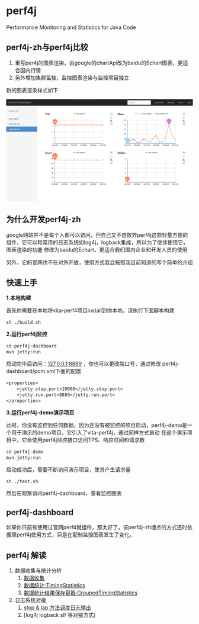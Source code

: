 # perf4j

Performance Monitoring and Statistics for Java Code

## perf4j-zh与perf4j比较

1. 重写per4j的图表渲染，由google的chartApi改为baidu的Echart图表，更适合国内行情
1. 另外增加集群监控，监控图表渲染与监控项目独立

新的图表渲染样式如下

![Alt text](doc/dashboard.png)

## 为什么开发perf4j-zh

google网站并不是每个人都可以访问，但自己又不想放弃perf4j这款轻量方便的组件，它可以和常用的日志系统如log4j，logback集成，所以为了继续使用它，图表渲染的功能
修改为baidu的Echart，更适合我们国内企业和开发人员的使用

另外，它的官网也不在对外开放，使用方式我会按照我目前知道的写个简单的介绍


## 快速上手

**1.本地构建**

首先你需要在本地将vita-perf4项目install到你本地，请执行下面脚本构建

    sh ./build.sh
    
**2.运行perf4j监控**
    
    cd perf4j-dashboard
    mvn jetty:run
    
启动完毕后访问：[127.0.0.1:8889](http://127.0.0.1:8889) ，你也可以更改端口号，通过修改 perf4j-dashboard/pom.xml下面的配置
    
    <properties>
        <jetty.stop.port>10000</jetty.stop.port>
        <jetty.run.port>8889</jetty.run.port>
    </properties>
    

**3.运行perf4j-demo演示项目**

此时，你没有监控到任何数据，因为还没有被监控的项目启动，perf4j-demo是一个用于演示的demo项目，它引入了vita-perf4j，通过同样方式启动
在这个演示项目中，它会使用perf4j监控接口访问TPS、响应时间和请求数
 
    cd perf4j-demo
    mvn jetty:run
    
启动成功后，需要不断访问演示项目，使其产生请求量
    
    sh ./test.sh

然后在观察访问perf4j-dashboard，查看监控图表 
   
   
## perf4j-dashboard
   
如果你只前有使用过官网perf4就组件，那太好了，该perf4j-zh埋点的方式还时依据原perf4j使用方式，只是在配制监控图表发生了变化。
   


## perf4j  解读

1. 数据收集与统计分析
    1. [数据收集](./doc/StopWatch.md)
    1. [数据统计:TimingStatistics](./doc/TimingStatistics.md)
    1. [数据统计结果保存容器:GroupedTimingStatistics](./doc/GroupedTimingStatistics.md)
1. 日志系统对接
    1. [stop & lap 方法调度日志输出](./doc/LoggingStopWatch.md)
    1. [log4j logback slf 等对接方式]  
    
    
    
   
   
